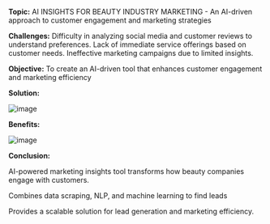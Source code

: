 **Topic:** AI INSIGHTS FOR BEAUTY INDUSTRY MARKETING - An AI-driven approach to customer engagement and marketing strategies 

**Challenges:**
Difficulty in analyzing social media and customer reviews to understand preferences.
Lack of immediate service offerings based on customer needs.
Ineffective marketing campaigns due to limited insights.

**Objective:**
To create an AI-driven tool that enhances customer engagement and marketing efficiency


**Solution:**

![image](https://github.com/user-attachments/assets/5ad1f9ab-a8c6-4b00-84b0-0952d2363506)

**Benefits:**

![image](https://github.com/user-attachments/assets/3f9b0b4d-aa19-4209-bebb-27fa23deca3a)

**Conclusion:**

AI-powered marketing insights tool transforms how beauty companies engage with customers.

Combines data scraping, NLP, and machine learning to find leads

Provides a scalable solution for lead generation and marketing efficiency.


